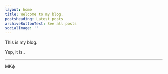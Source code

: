 ```yaml
---
layout: home
title: Welcome to my blog.
postsHeading: Latest posts
archiveButtonText: See all posts
socialImage: ''
---
```


This is my blog.

Yep, it is..

---
MK&#981;

